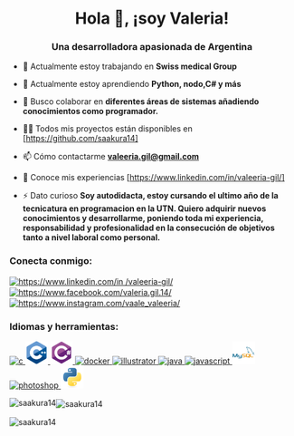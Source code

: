 <h1 align="center">Hola 👋, ¡soy Valeria!</h1>
<h3 align="center">Una desarrolladora apasionada de Argentina</h3>




- 🔭 Actualmente estoy trabajando en **Swiss medical Group**

- 🌱 Actualmente estoy aprendiendo **Python, nodo,C# y más**

- 👯 Busco colaborar en **diferentes áreas de sistemas añadiendo conocimientos como programador.**

- 👨‍💻 Todos mis proyectos están disponibles en [https://github.com/saakura14]

- 📫 Cómo contactarme **valeeria.gil@gmail.com**

- 📄 Conoce mis experiencias [https://www.linkedin.com/in/valeeria-gil/]

- ⚡ Dato curioso **Soy autodidacta, estoy cursando el ultimo año de la tecnicatura en programacion en la UTN. Quiero adquirir nuevos conocimientos y desarrollarme, poniendo toda mi experiencia, responsabilidad y profesionalidad en la consecución de objetivos tanto a nivel laboral como personal.**

<h3 align="left">Conecta conmigo:</h3>
<p align ="izquierda">
<a href="https://linkedin.com/en/https://www.linkedin.com/en/valeeria-gil/" target="blank"><img align="center" src="https: //raw.githubusercontent.com/rahuldkjain/github-profile-readme-generator/master/src/images/icons/Social/linked-in-alt.svg" alt="https://www.linkedin.com/in /valeeria-gil/" altura="30" ancho="40" /></a>
<a href="https://fb.com/valeria.gil.14 /" target="blank"><img align="center" src="https://raw.githubusercontent.com/rahuldkjain/github-profile-readme-generator/master/src/images/icons/Social/facebook. svg" alt="https://www.facebook.com/valeria.gil.14/" altura="30" ancho="40" /></a>
<a href="https://instagram.com/vaale_valeeria/" target="blank"><img align="center" src="https://raw.githubusercontent. com/rahuldkjain/github-profile-readme-generator/master/src/images/icons/Social/instagram.svg" alt="https://www.instagram.com/vaale_valeeria/" height="30" width=" 40" /></a>
</p>

<h3 align="left">Idiomas y herramientas:</h3>
<p align="left"> <a href="https://www.cprogramming.com/" target="_blank" rel="noreferrer"> <img src="https://raw.githubusercontent.com/ devicons/devicon/master/icons/c/c-original.svg" alt="c" width="40" height="40"/> </a> <a href="https://www.w3schools. com/cpp/" target="_blank" rel="noreferrer"> <img src="https://raw.githubusercontent.com/devicons/devicon/master/icons/cplusplus/cplusplus-original.svg" alt=" cplusplus" width="40" height="40"/> </a> <a href="https://www.w3schools.com/cs/" target="_blank" rel="noreferrer"> <img src ="https://raw.githubusercontent.com/devicons/devicon/master/icons/csharp/csharp-original.svg" alt="csharp" width="40" height="40"/> </a> <a href ="https://www.docker.com/" target="_blank" rel="noreferrer"> <img src="https://raw.githubusercontent.com/devicons/devicon/master/icons/docker/docker -original-wordmark.svg" alt="docker" width="40" height="40"/> </a> <a href="https://www.adobe.com/in/products/illustrator.html " target="_blank" rel="noreferrer"> <img src="https://www.vectorlogo.zone/logos/adobe_illustrator/adobe_illustrator-icon.svg" alt="illustrator" width="40" height="40"/> </a> <a href="https://www.java.com" target="_blank" rel="noreferrer"> <img src="https://raw.githubusercontent.com/devicons /devicon/master/icons/java/java-original.svg" alt="java" width="40" height="40"/> </a> <a href="https://developer.mozilla.org /en-US/docs/Web/JavaScript" target="_blank" rel="noreferrer"> <img src="https://raw.githubusercontent.com/devicons/devicon/master/icons/javascript/javascript-original .svg" alt="javascript" ancho="40" altura="40"/> </a> <a href="https://www.mysql.com/" target="_blank" rel="noreferrer"> <img src="https://raw.githubusercontent.com/devicons/devicon/master/icons/mysql/mysql-original-wordmark.svg" alt="mysql" width="40" height="40"/ > </a> <a href="https://www.photoshop.com/en" target="_blank" rel="noreferrer"> <img src="https://raw.githubusercontent.com/devicons/ devicon/master/icons/photoshop/photoshop-line.svg" alt="photoshop" width="40" height="40"/> </a> <a href="https://www.python.org" target="_blank" rel="noreferrer"> <img src="https://raw.githubusercontent.com/devicons/devicon/master/icons/python/python-original.svg" alt="python" width="40" altura="40"/> </a> </p>

<p><img align="left" src="https://github-readme-stats.vercel.app/api/top-langs?username=saakura14&show_icons=true&locale=en&layout=compact" alt="saakura14" /> </p>

<p> <img align="center" src="https://github-readme-stats.vercel.app/api?username=saakura14&show_icons=true&locale=en" alt="saakura14" /> </p>

<p><img align="center" src="https://github-readme-streak-stats.herokuapp.com/?user=saakura14&" alt="saakura14" /></p>
